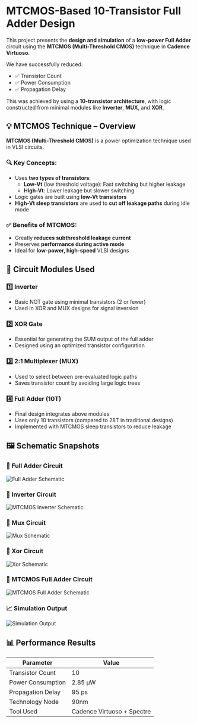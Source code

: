 # MTCMOS-Based 10-Transistor Full Adder Design

This project presents the **design and simulation** of a **low-power Full Adder** circuit using the **MTCMOS (Multi-Threshold CMOS)** technique in **Cadence Virtuoso**.

We have successfully reduced:
- ✅ Transistor Count
- ✅ Power Consumption
- ✅ Propagation Delay

This was achieved by using a **10-transistor architecture**, with logic constructed from minimal modules like **Inverter**, **MUX**, and **XOR**.


## 💡 MTCMOS Technique – Overview

**MTCMOS (Multi-Threshold CMOS)** is a power optimization technique used in VLSI circuits.

### 🔍 Key Concepts:
- Uses **two types of transistors**:
  - **Low-Vt** (low threshold voltage): Fast switching but higher leakage
  - **High-Vt**: Lower leakage but slower switching
- Logic gates are built using **low-Vt transistors**
- **High-Vt sleep transistors** are used to **cut off leakage paths** during idle mode

### ✅ Benefits of MTCMOS:
- Greatly **reduces subthreshold leakage current**
- Preserves **performance during active mode**
- Ideal for **low-power, high-speed** VLSI designs


## 🔧 Circuit Modules Used

### 1️⃣ Inverter
- Basic NOT gate using minimal transistors (2 or fewer)
- Used in XOR and MUX designs for signal inversion

### 2️⃣ XOR Gate
- Essential for generating the SUM output of the full adder
- Designed using an optimized transistor configuration

### 3️⃣ 2:1 Multiplexer (MUX)
- Used to select between pre-evaluated logic paths
- Saves transistor count by avoiding large logic trees

### 4️⃣ Full Adder (10T)
- Final design integrates above modules
- Uses only 10 transistors (compared to 28T in traditional designs)
- Implemented with MTCMOS sleep transistors to reduce leakage


## 🖼️ Schematic Snapshots
### 🔧 Full Adder Circuit
![Full Adder Schematic](docs/full_adder_schematic.png)

### 🔧 Inverter Circuit
![MTCMOS Inverter Schematic](docs/inverter_schematic.png)

### 🔧 Mux Circuit
![Mux Schematic](docs/mux_schematic.png)

### 🔧 Xor Circuit
![Xor Schematic](docs/xor_schematic.png)

### 🔧 MTCMOS Full Adder Circuit
![MTCMOS Full Adder Schematic](docs/mtcmos_full_adder_circuit.png)

### 📈 Simulation Output
![Simulation Output](docs/simulation_output.png)


## 📊 Performance Results

| Parameter           | Value       |
|---------------------|-------------|
| Transistor Count    | 10          |
| Power Consumption   | 2.85 µW     |
| Propagation Delay   | 95 ps       |
| Technology Node     | 90nm        |
| Tool Used           | Cadence Virtuoso + Spectre |
